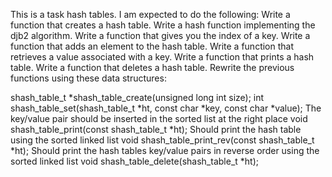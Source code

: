 This is a task hash tables. I am expected to do the following:
Write a function that creates a hash table.
Write a hash function implementing the djb2 algorithm.
Write a function that gives you the index of a key.
Write a function that adds an element to the hash table.
Write a function that retrieves a value associated with a key.
Write a function that prints a hash table.
Write a function that deletes a hash table.
Rewrite the previous functions using these data structures:

shash_table_t *shash_table_create(unsigned long int size);
int shash_table_set(shash_table_t *ht, const char *key, const char *value);
The key/value pair should be inserted in the sorted list at the right place
void shash_table_print(const shash_table_t *ht);
Should print the hash table using the sorted linked list
void shash_table_print_rev(const shash_table_t *ht);
Should print the hash tables key/value pairs in reverse order using the sorted linked list
void shash_table_delete(shash_table_t *ht);
